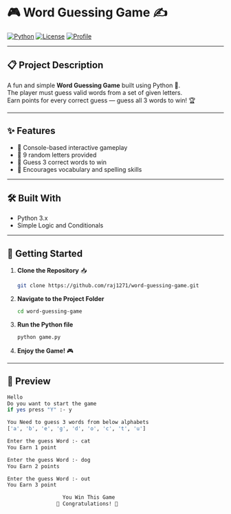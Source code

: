 # 🎮 Word Guessing Game ✍️

[![Python](https://img.shields.io/badge/Python-3.8%2B-blue?logo=python)](https://www.python.org/)
[![License](https://img.shields.io/badge/License-MIT-green.svg)](https://opensource.org/licenses/MIT)
[![Profile](https://img.shields.io/badge/By-Raj%20Pawar-orange)](https://github.com/raj1271)

---

## 📋 Project Description

A fun and simple **Word Guessing Game** built using Python 🐍.  
The player must guess valid words from a set of given letters.  
Earn points for every correct guess — guess all 3 words to win! 🏆

---

## ✨ Features

- 🔹 Console-based interactive gameplay
- 🔹 9 random letters provided
- 🔹 Guess 3 correct words to win
- 🔹 Encourages vocabulary and spelling skills

---

## 🛠️ Built With

- Python 3.x
- Simple Logic and Conditionals

---

## 🚀 Getting Started

1. **Clone the Repository** 📥
    ```bash
    git clone https://github.com/raj1271/word-guessing-game.git
    ```

2. **Navigate to the Project Folder**
    ```bash
    cd word-guessing-game
    ```

3. **Run the Python file**
    ```bash
    python game.py
    ```

4. **Enjoy the Game!** 🎮

---

## 📸 Preview

```bash
Hello
Do you want to start the game
if yes press "Y" :- y

You Need to guess 3 words from below alphabets
['a', 'b', 'e', 'g', 'd', 'o', 'c', 't', 'u']

Enter the guess Word :- cat
You Earn 1 point

Enter the guess Word :- dog
You Earn 2 points

Enter the guess Word :- out
You Earn 3 point

                  You Win This Game
                🎉 Congratulations! 🎉
